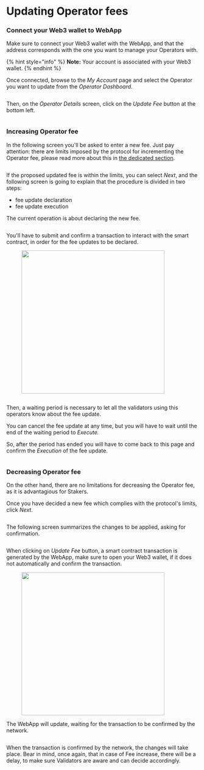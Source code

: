 # Updating Operator fees

### Connect your Web3 wallet to WebApp

Make sure to connect your Web3 wallet with the WebApp, and that the address corresponds with the one you want to manage your Operators with.

{% hint style="info" %}
**Note:** Your account is associated with your Web3 wallet.
{% endhint %}

Once connected, browse to the _My Account_ page and select the Operator you want to update from the _Operator Dashboard_.

<figure><img src="../../.gitbook/assets/withdrawing_earnings_1.png" alt=""><figcaption></figcaption></figure>

Then, on the _Operator Details_ screen, click on the _Update Fee_ button at the bottom left.

<figure><img src="../../.gitbook/assets/update_operator_fees_1.png" alt=""><figcaption></figcaption></figure>

### Increasing Operator fee

In the following screen you'll be asked to enter a new fee. Just pay attention: there are limits imposed by the protocol for incrementing the Operator fee, please read more about this in [the dedicated section](../../learn/operators/update-fee.md).

<figure><img src="../../.gitbook/assets/update_operator_fees_2.png" alt=""><figcaption></figcaption></figure>

If the proposed updated fee is within the limits, you can select _Next_, and the following screen is going to explain that the procedure is divided in two steps:

* fee update declaration
* fee update execution

The current operation is about declaring the new fee.

<figure><img src="../../.gitbook/assets/update_operator_fees_7.png" alt=""><figcaption></figcaption></figure>

You'll have to submit and confirm a transaction to interact with the smart contract, in order for the fee updates to be declared.

<figure><img src="../../.gitbook/assets/update_operator_fees_8.png" alt="" width="375"><figcaption></figcaption></figure>

<figure><img src="../../.gitbook/assets/update_operator_fees_9.png" alt=""><figcaption></figcaption></figure>

Then, a waiting period is necessary to let all the validators using this operators know about the fee update.

You can cancel the fee update at any time, but you will have to wait until the end of the waiting period to _Execute._

So, after the period has ended you will have to come back to this page and confirm the _Execution_ of the fee update.

<figure><img src="../../.gitbook/assets/update_operator_fees_10.png" alt=""><figcaption></figcaption></figure>

### Decreasing Operator fee

On the other hand, there are no limitations for decreasing the Operator fee, as it is advantagious for Stakers.

Once you have decided a new fee which complies with the protocol's limits, click _Next_.

<figure><img src="../../.gitbook/assets/update_operator_fees_3.png" alt=""><figcaption></figcaption></figure>

The following screen summarizes the changes to be applied, asking for confirmation.

<figure><img src="../../.gitbook/assets/update_operator_fees_4.png" alt=""><figcaption></figcaption></figure>

When clicking on _Update Fee_ button, a smart contract transaction is generated by the WebApp, make sure to open your Web3 wallet, if it does not automatically and confirm the transaction.

<figure><img src="../../.gitbook/assets/update_operator_fees_5.png" alt="" width="375"><figcaption></figcaption></figure>

The WebApp will update, waiting for the transaction to be confirmed by the network.

<figure><img src="../../.gitbook/assets/update_operator_fees_6.png" alt=""><figcaption></figcaption></figure>

When the transaction is confirmed by the network, the changes will take place. Bear in mind, once again, that in case of Fee increase, there will be a delay, to make sure Validators are aware and can decide accordingly.
